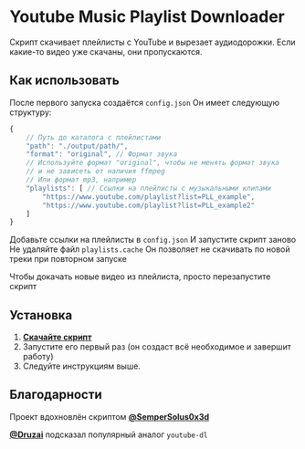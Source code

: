 # Youtube Music Playlist Downloader
Скрипт скачивает плейлисты с YouTube и вырезает аудиодорожки. Если какие-то видео уже скачаны, они пропускаются.

## Как использовать
После первого запуска создаётся `config.json`
Он имеет следующую структуру: 
```js
{
    // Путь до каталога с плейлистами
    "path": "./output/path/", 
    "format": "original", // Формат звука
    // Используйте формат "original", чтобы не менять формат звука
    // и не зависеть от наличия ffmpeg
    // Или формат mp3, например
    "playlists": [ // Ссылки на плейлисты с музыкальными клипами
        "https://www.youtube.com/playlist?list=PLL_example",
        "https://www.youtube.com/playlist?list=PLL_example2"
    ]
}
```
Добавьте ссылки на плейлисты в `config.json`
И запустите скрипт заново
Не удаляйте файл `playlists.cache`
Он позволяет не скачивать по новой треки при повторном запуске

Чтобы докачать новые видео из плейлиста, просто перезапустите скрипт

## Установка
1. [**Скачайте скрипт**](https://github.com/MBQbUtils/YoutubeMusicPlaylistDownloader/releases/latest/download/main.exe)
2. Запустите его первый раз (он создаст всё необходимое и завершит работу)
3. Следуйте инструкциям выше.

## Благодарности
Проект вдохновлён скриптом [**@SemperSolus0x3d**](https://github.com/SemperSolus0x3d)

[**@Druzai**](https://github.com/Druzai) подсказал популярный аналог `youtube-dl`
